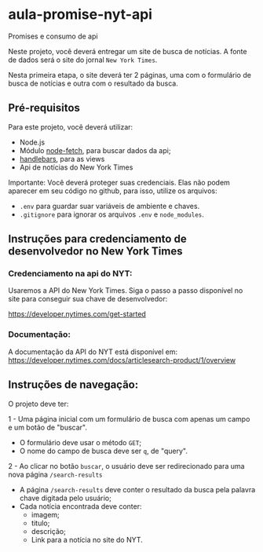 # aula-promise-nyt-api
Promises e consumo de api

Neste projeto, você deverá entregar um site de busca de notícias. A fonte de dados será o site do jornal `New York Times`.

Nesta primeira etapa, o site deverá ter 2 páginas, uma com o formulário de busca de notícias e outra com o resultado da busca.

## Pré-requisitos

Para este projeto, você deverá utilizar:

- Node.js
- Módulo [node-fetch](https://www.npmjs.com/package/node-fetch), para buscar dados da api;
- [handlebars](https://handlebarsjs.com/), para as views
- Api de notícias do New York Times

Importante: Você deverá proteger suas credenciais. Elas não podem aparecer em seu código no github, para isso, utilize os arquivos:

- `.env` para guardar suar variáveis de ambiente e chaves.
- `.gitignore` para ignorar os arquivos `.env` e `node_modules`. 

## Instruções para credenciamento de desenvolvedor no New York Times

### Credenciamento na api do NYT:

Usaremos a API do New York Times. Siga o passo a passo disponível no site para conseguir sua chave de desenvolvedor:

https://developer.nytimes.com/get-started

### Documentação:
A documentação da API do NYT está disponível em:
https://developer.nytimes.com/docs/articlesearch-product/1/overview


## Instruções de navegação:

O projeto deve ter:

1 - Uma página inicial com um formulário de busca com apenas um campo e um botão de "buscar".

- O formulário deve usar o método `GET`;
- O nome do campo de busca deve ser `q`, de "query".

2 - Ao clicar no botão `buscar`, o usuário deve ser redirecionado para uma nova página `/search-results`

- A página `/search-results` deve conter o resultado da busca pela palavra chave digitada pelo usuário;
- Cada notícia encontrada deve conter:
  * imagem;
  * titulo;
  * descrição;
  * Link para a notícia no site do NYT.
